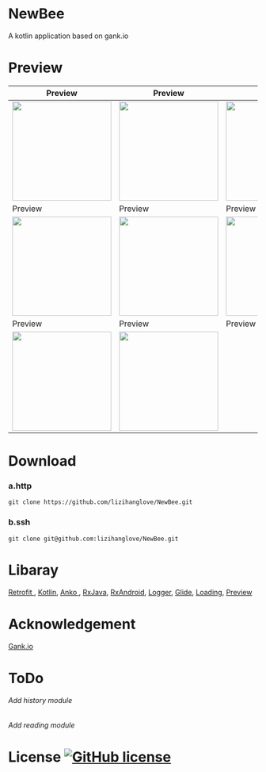 # NewBee
A kotlin application based on gank.io

# Preview
| Preview | Preview | Preview | 
| -------------   | ------------- | ------------- |
| <img src="https://github.com/lizihanglove/NewBee/blob/master/art/NewBee%20(1).png" width="200" hegiht="500" align=center /> | <img src="https://github.com/lizihanglove/NewBee/blob/master/art/NewBee%20(2).png" width="200" hegiht="500" align=center /> | <img src="https://github.com/lizihanglove/NewBee/blob/master/art/NewBee%20(3).png" width="200" hegiht="500" align=center />
| Preview|  Preview | Preview |
| <img src="https://github.com/lizihanglove/NewBee/blob/master/art/NewBee%20(4).png" width="200" hegiht="500" align=center /> | <img src="https://github.com/lizihanglove/NewBee/blob/master/art/NewBee%20(5).png" width="200" hegiht="500" align=center /> | <img src="https://github.com/lizihanglove/NewBee/blob/master/art/NewBee%20(6).png" width="200" hegiht="500" align=center />
| Preview | Preview | Preview |
| <img src="https://github.com/lizihanglove/NewBee/blob/master/art/NewBee%20(7).png" width="200" hegiht="500" align=center /> | <img src="https://github.com/lizihanglove/NewBee/blob/master/art/NewBee%20(8).png" width="200" hegiht="500" align=center />| |

# Download
### a.http
```
git clone https://github.com/lizihanglove/NewBee.git
```

### b.ssh
```
git clone git@github.com:lizihanglove/NewBee.git
```

# Libaray
[Retrofit ](https://github.com/square/retrofit),
[Kotlin](https://github.com/JetBrains/kotlin),
[Anko ](https://github.com/Kotlin/anko),
[RxJava](https://github.com/ReactiveX/RxJava),
[RxAndroid](https://github.com/ReactiveX/RxAndroid),
[Logger](https://github.com/orhanobut/logger),
[Glide](https://github.com/bumptech/glide),
[Loading](https://github.com/lizihanglove/Loading),
[Preview](https://github.com/lizihanglove/Preview)

# Acknowledgement
[Gank.io](http://gank.io/)

# ToDo
###### Add history module
###### Add reading module

# License [![GitHub license](https://img.shields.io/github/license/lizihanglove/Loading.svg)](https://github.com/lizihanglove/NewBee/blob/master/LICENSE)





